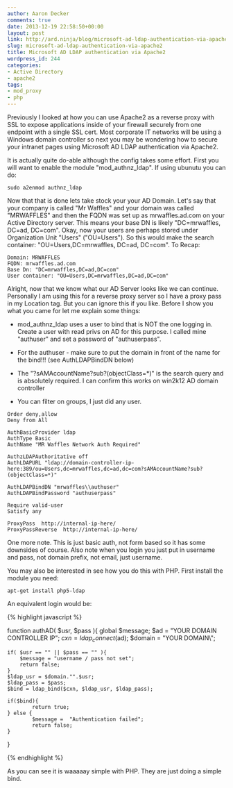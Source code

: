 ```yaml
---
author: Aaron Decker
comments: true
date: 2013-12-19 22:58:50+00:00
layout: post
link: http://ard.ninja/blog/microsoft-ad-ldap-authentication-via-apache2/
slug: microsoft-ad-ldap-authentication-via-apache2
title: Microsoft AD LDAP authentication via Apache2
wordpress_id: 244
categories:
- Active Directory
- apache2
tags:
- mod_proxy
- php
---
```


Previously I looked at how you can use Apache2 as a reverse proxy with SSL to expose applications inside of your firewall securely from one endpoint with a single SSL cert. Most corporate IT networks will be using a Windows domain controller so next you may be wondering how to secure your intranet pages using Microsoft AD LDAP authentication via Apache2.

It is actually quite do-able although the config takes some effort. First you will want to enable the module "mod_authnz_ldap". If using ubunutu you can do:

```
sudo a2enmod authnz_ldap
```

Now that that is done lets take stock your your AD Domain. Let's say that your company is called "Mr Waffles" and your domain was called "MRWAFFLES" and then the FQDN was set up as mrwaffles.ad.com on your Active Directory server. This means your base DN is likely "DC=mrwaffles, DC=ad, DC=com". Okay, now your users are perhaps stored under Organization Unit "Users" ("OU=Users"). So this would make the search container: "OU=Users,DC=mrwaffles, DC=ad, DC=com". To Recap:

```
Domain: MRWAFFLES
FQDN: mrwaffles.ad.com
Base Dn: "DC=mrwaffles,DC=ad,DC=com"
User container: "OU=Users,DC=mrwaffles,DC=ad,DC=com"
```


Alright, now that we know what our AD Server looks like we can continue. Personally I am using this for a reverse proxy server so I have a proxy pass in my Location tag. But you can ignore this if you like. Before I show you what you came for let me explain some things:

  * mod_authnz_ldap uses a user to bind that is NOT the one logging in. Create a user with read privs on AD for this purpose. I called mine "authuser" and set a password of "authuserpass".


  * For the authuser - make sure to put the domain in front of the name for the bind!!! (see AuthLDAPBindDN below)


  * The "?sAMAccountName?sub?(objectClass=\*)" is the search query and is absolutely required. I can confirm this works on win2k12 AD domain controller


  * You can filter on groups, I just did any user.




```
Order deny,allow
Deny from All

AuthBasicProvider ldap
AuthType Basic
AuthName "MR Waffles Network Auth Required"

AuthzLDAPAuthoritative off
AuthLDAPURL "ldap://domain-controller-ip-here:389/ou=Users,dc=mrwaffles,dc=ad,dc=com?sAMAccountName?sub?(objectClass=*)"    

AuthLDAPBindDN "mrwaffles\\authuser"
AuthLDAPBindPassword "authuserpass"

Require valid-user
Satisfy any

ProxyPass  http://internal-ip-here/
ProxyPassReverse  http://internal-ip-here/
```

One more note. This is just basic auth, not form based so it has some downsides of course. Also note when you login you just put in username and pass, not domain prefix, not email, just username.

You may also be interested in see how you do this with PHP. First install the module you need:

```
apt-get install php5-ldap
```

An equivalent login would be:

{% highlight javascript %}

function authAD( $usr, $pass ){
	global $message;
	$ad = "YOUR DOMAIN CONTROLLER IP";
	$cxn = ldap_connect($ad);
	$domain = "YOUR DOMAIN\\";

	if( $usr == "" || $pass == "" ){
	    $message = "username / pass not set";
	    return false;
	}
	$ldap_usr = $domain."".$usr;
	$ldap_pass = $pass;
	$bind = ldap_bind($cxn, $ldap_usr, $ldap_pass);

	if($bind){
            return true;
	} else {
            $message =  "Authentication failed";
            return false;
	}
}

{% endhighlight %}


As you can see it is waaaaay simple with PHP. They are just doing a simple bind.
